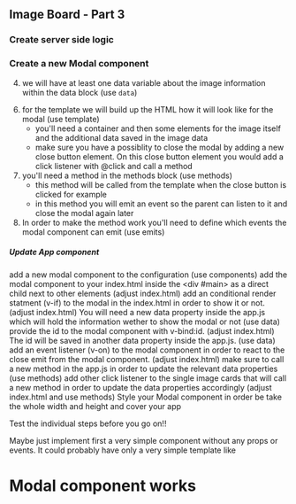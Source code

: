 ## Image Board - Part 3

### Create server side logic

<!-- 1. add a new GET route for getting a single image based on the id (/image/:id) + -->

<!-- 2. with help of the param id in the request object you will create a new database function that will give us one image back based on the id (e.g. getImageById(req.params.id)) -->
<!-- 3. after the db query send the image as res.json back -->

### Create a new Modal component

<!-- 1. Create a new folder modal next to the app.js and create inside the folder a modal.js file. -->
<!-- 2. Inside that file you will define a modal component as const that will be exported -->
<!-- 3. the component will have one prop as input that will be the id of the image (use `props`) -->

4. we will have at least one data variable about the image information within the data block (use `data`)

<!-- 5. in the mounted we will make a GET request with fetch to our server with the id from props in order to get information of a single image (use `mounted`) -->
<!-- - with the results of the fetch we will first call the json() function on the result in order to convert it to regular json -->
<!-- - when we have the result as JS object we will update the image data -->

6. for the template we will build up the HTML how it will look like for the modal (use template)
    - you'll need a container and then some elements for the image itself and the additional data saved in the image data
    - make sure you have a possiblity to close the modal by adding a new close button element. On this close button element you would add a click listener with @click and call a method
7. you'll need a method in the methods block (use methods)
    - this method will be called from the template when the close button is clicked for example
    - in this method you will emit an event so the parent can listen to it and close the modal again later
8. In order to make the method work you'll need to define which events the modal component can emit (use emits)

##### Update App component

add a new modal component to the configuration (use components)
add the modal component to your index.html inside the <div #main> as a direct child next to other elements (adjust index.html)
add an conditional render statment (v-if) to the modal in the index.html in order to show it or not. (adjust index.html)
You will need a new data property inside the app.js which will hold the information wether to show the modal or not (use data)
provide the id to the modal component with v-bind:id. (adjust index.html)
The id will be saved in another data property inside the app.js. (use data)
add an event listener (v-on) to the modal component in order to react to the close emit from the modal component. (adjust index.html)
make sure to call a new method in the app.js in order to update the relevant data properties (use methods)
add other click listener to the single image cards that will call a new method in order to update the data properties accordingly (adjust index.html and use methods)
Style your Modal component in order be take the whole width and height and cover your app

Test the individual steps before you go on!!

Maybe just implement first a very simple component without any props or events. It could probably have only a very simple template like <h1>Modal component works</h1>
